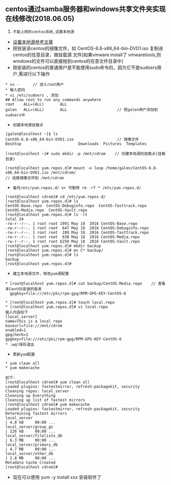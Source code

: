 ## centos通过samba服务器和windows共享文件夹实现在线修改(2018.06.05)

1. `不能上网的centos系统,设置本地源`
* [设置本地源参考文章](https://m.jb51.net/article/108594.htm)
* 把安装该centos的镜像文件，如 CentOS-6.8-x86_64-bin-DVD1.iso 复制进 centos的任意目录，做挂载源
  文件[如果vmware install了 vmwaretools,则windows的文件可以直接拖到centos的任意文件目录中]
* 刚安装的centos的普通用户是不能使用sudo命令的，因为它不是sudoers用户,需进行以下操作
```
* su -      // 进入root用户
* 输入密码
* vi /etc/sudoers , 添加
## Allow root to run any commands anywhere
root    ALL=(ALL)       ALL
galen   ALL=(ALL)       ALL                      // 把galen用户添加到sudoers中
```
* `创建本地源挂载点`
```
[galen@localhost ~]$ ls
CentOS-6.8-x86_64-bin-DVD1.iso                   // 镜像文件
Desktop                         Downloads  Pictures  Templates

[root@localhost ~]# sudo mkdir -p /mnt/cdrom    // 创建本地源的挂载点(挂载目录)

[root@localhost yum.repos.d]# mount -o loop /home/galen/CentOS-6.8-x86_64-bin-DVD1.iso /mnt/cdrom/                                      // 挂载镜像文件到 /mnt/cdrom
```
* `备份/etc/yum.repos.d/ or 可删除 rm -rf * /etc/yum.repos.d/ `
```
[root@localhost cdrom]# cd /etc/yum.repos.d/
[root@localhost yum.repos.d]# ls
CentOS-Base.repo  CentOS-Debuginfo.repo  CentOS-fasttrack.repo  CentOS-Media.repo  CentOS-Vault.repo
[root@localhost yum.repos.d]# ls -lt
total 24
-rw-r--r--. 1 root root 1991 May 18  2016 CentOS-Base.repo
-rw-r--r--. 1 root root  647 May 18  2016 CentOS-Debuginfo.repo
-rw-r--r--. 1 root root  289 May 18  2016 CentOS-fasttrack.repo
-rw-r--r--. 1 root root  630 May 18  2016 CentOS-Media.repo
-rw-r--r--. 1 root root 6259 May 18  2016 CentOS-Vault.repo
[root@localhost yum.repos.d]# mkdir backup
[root@localhost yum.repos.d]# mv C* backup/
[root@localhost yum.repos.d]# ls 
backup
[root@localhost yum.repos.d]#
```
* `建立本地源文件，修改yum源配置`
```
* [root@localhost yum.repos.d]# cat backup/CentOS-Media.repo    // 查看本CentOS安装的版本
  gpgkey=file:///etc/pki/rpm-gpg/RPM-GPG-KEY-CentOS-6

* [root@localhost yum.repos.d]# touch local.repo
* [root@localhost yum.repos.d]# vi local.repo 
输入内容如下
[local_server]
name=This is a local repo
baseurl=file:///mnt/cdrom
enabled=1
gpgcheck=1
gpgkey=file:///etc/pki/rpm-gpg/RPM-GPG-KEY-CentOS-6
* :wq!保存退出
```
* `更新yum配置`
```
* yum clean all
* yum makecache

如下:
[root@localhost cdrom]# yum clean all
Loaded plugins: fastestmirror, refresh-packagekit, security
Cleaning repos: local_server
Cleaning up Everything
Cleaning up list of fastest mirrors
[root@localhost cdrom]# yum makecache
Loaded plugins: fastestmirror, refresh-packagekit, security
Determining fastest mirrors
local_server                                                                                                                          | 4.0 kB     00:00 ... 
local_server/group_gz                                                                                                                 | 226 kB     00:00 ... 
local_server/filelists_db                                                                                                             | 6.3 MB     00:00 ... 
local_server/primary_db                                                                                                               | 4.7 MB     00:00 ... 
local_server/other_db                                                                                                                 | 2.8 MB     00:00 ... 
Metadata Cache Created
[root@localhost cdrom]#
```
* 现在可以使用 yum -y install xxx 安装软件了
